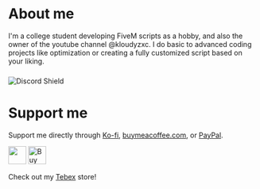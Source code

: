 # About me
I'm a college student developing FiveM scripts as a hobby, and also the owner of the youtube channel @kloudyzxc. I do basic to advanced coding projects like optimization or creating a fully customized script based on your liking.

###

![Discord Shield](https://discordapp.com/api/guilds/1131198002976014377/widget.png?style=shield)

# Support me

Support me directly through [Ko-fi](https://ko-fi.com/kloudyzxc), [buymeacoffee.com](https://bmc.link/kloudzxc), or [PayPal](https://paypal.me/MatthewMartin277353?country.x=PH&locale.x=en_US).

<a href="https://www.buymeacoffee.com/kloudzxc"><img src="https://img.buymeacoffee.com/button-api/?text=Buy me a coffee&emoji=&slug=kloudzxc&button_colour=FFDD00&font_colour=000000&font_family=Lato&outline_colour=000000&coffee_colour=ffffff" style='border:0px;height:36px;' /></a>
<a href='https://ko-fi.com/A0A6ND0YZ' target='_blank'><img height='36' style='border:0px;height:36px;' src='https://storage.ko-fi.com/cdn/kofi5.png?v=3' border='0' alt='Buy Me a Coffee at ko-fi.com' /></a>

Check out my [Tebex](https://kloud-development.tebex.io/) store!
